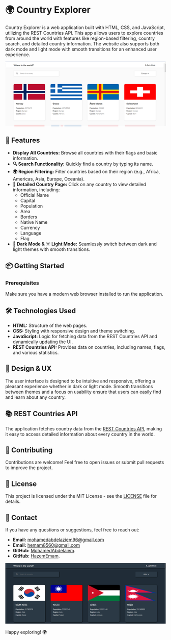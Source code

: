 # 🌍 Country Explorer

Country Explorer is a web application built with HTML, CSS, and JavaScript, utilizing the REST Countries API. This app allows users to explore countries from around the world with features like region-based filtering, country search, and detailed country information. The website also supports both dark mode and light mode with smooth transitions for an enhanced user experience.

![Screenshot of the Country Explorer](images/light.png)


## 🚀 Features

- **Display All Countries:** Browse all countries with their flags and basic information.
- **🔍 Search Functionality:** Quickly find a country by typing its name.
- **🌍 Region Filtering:** Filter countries based on their region (e.g., Africa, Americas, Asia, Europe, Oceania).
- **📄 Detailed Country Page:** Click on any country to view detailed information, including:
  - Official Name
  - Capital
  - Population
  - Area
  - Borders
  - Native Name
  - Currency
  - Language
  - Flag
- **🌙 Dark Mode & ☀️ Light Mode:** Seamlessly switch between dark and light themes with smooth transitions.

## 📦 Getting Started

### Prerequisites

Make sure you have a modern web browser installed to run the application.

## 🛠️ Technologies Used

- **HTML:** Structure of the web pages.
- **CSS:** Styling with responsive design and theme switching.
- **JavaScript:** Logic for fetching data from the REST Countries API and dynamically updating the UI.
- **REST Countries API:** Provides data on countries, including names, flags, and various statistics.

## 🎨 Design & UX

The user interface is designed to be intuitive and responsive, offering a pleasant experience whether in dark or light mode. Smooth transitions between themes and a focus on usability ensure that users can easily find and learn about any country.

## 📚 REST Countries API

The application fetches country data from the [REST Countries API](https://restcountries.com/), making it easy to access detailed information about every country in the world.

## 🎉 Contributing

Contributions are welcome! Feel free to open issues or submit pull requests to improve the project.

## 📄 License

This project is licensed under the MIT License - see the [LICENSE](LICENSE) file for details.

## 💬 Contact

If you have any questions or suggestions, feel free to reach out:

- **Email:** mohamedabdelaziem96@gmail.com
- **Email:** hemam8560@gmail.com
- **GitHub:** [MohamedAbdelaiem](https://github.com/MohamedAbdelaiem).
- **GitHub:** [HazemEmam](https://github.com/Hazem-Emam-404).

![Screenshot of the Country Explorer](images/dark.png)


Happy exploring! 🌍

